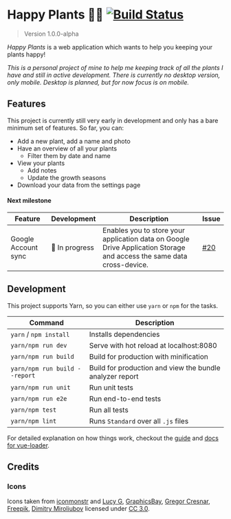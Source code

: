 # Happy Plants 🌵🌱 [![Build Status](https://travis-ci.com/morkro/happy-plants.svg?token=jraMM7KwaR9EEq8wiKZk&branch=master)](https://travis-ci.com/morkro/happy-plants)
> Version 1.0.0-alpha

_Happy Plants_ is a web application which wants to help you keeping your plants happy!

_This is a personal project of mine to help me keeping track of all the plants I have and still in active development. There is currently no desktop version, only mobile. Desktop is planned, but for now focus is on mobile._

## Features
This project is currently still very early in development and only has a bare minimum set of features. So far, you can:

- Add a new plant, add a name and photo
- Have an overview of all your plants
  - Filter them by date and name
- View your plants
  - Add notes
  - Update the growth seasons
- Download your data from the settings page

#### Next milestone
<table>
  <thead>
    <tr>
      <th>Feature</th>
      <th>Development</th>
      <th>Description</th>
      <th>Issue</th>
    </tr>
  </thead>
  <tbody>
    <tr>
      <td>Google Account sync</td>
      <td>🚧 In progress</td>
      <td>Enables you to store your application data on Google Drive Application Storage and access the same data cross-device.</td>
      <td><a href="https://github.com/morkro/happy-plants/issues/20">#20</a></td>
    </tr>
  </tbody>
</table>

## Development
This project supports Yarn, so you can either use `yarn` or `npm` for the tasks.

| Command | Description |
| ------- | ----------- |
| `yarn` / `npm install` | Installs dependencies |
| `yarn/npm run dev` | Serve with hot reload at localhost:8080 |
| `yarn/npm run build` | Build for production with minification |
| `yarn/npm run build --report` | Build for production and view the bundle analyzer report |
| `yarn/npm run unit` | Run unit tests |
| `yarn/npm run e2e` | Run end-to-end tests |
| `yarn/npm test` | Run all tests |
| `yarn/npm lint` | Runs `Standard` over all `.js` files |


For detailed explanation on how things work, checkout the [guide](http://vuejs-templates.github.io/webpack/) and [docs for vue-loader](http://vuejs.github.io/vue-loader).

## Credits
### Icons
Icons taken from [iconmonstr](https://iconmonstr.com) and [Lucy G](http://www.flaticon.com/authors/lucy-g), [GraphicsBay](http://www.flaticon.com/authors/graphicsbay), [Gregor Cresnar](http://www.flaticon.com/authors/gregor-cresnar), [Freepik](http://www.freepik.com), [Dimitry Miroliubov](http://www.flaticon.com/authors/dimitry-miroliubov) licensed under [CC 3.0](http://creativecommons.org/licenses/by/3.0/).
